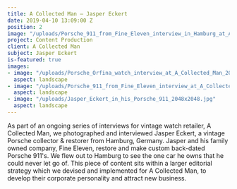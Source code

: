 ```yaml
---
title: A Collected Man – Jasper Eckert
date: 2019-04-10 13:09:00 Z
position: 2
image: "/uploads/Porsche_911_from_Fine_Eleven_interview_in_Hamburg_at_A_Collected_Man_2048x2048.jpg"
project: Content Production
client: A Collected Man
subject: Jasper Eckert
is-featured: true
images:
- image: "/uploads/Porsche_Orfina_watch_interview_at_A_Collected_Man_2048x2048.jpg"
  aspect: landscape
- image: "/uploads/Porsche_911_from_Fine_Eleven_interview_at_A_Collected_Man_2048x2048.jpg"
  aspect: landscape
- image: "/uploads/Jasper_Eckert_in_his_Porsche_911_2048x2048.jpg"
  aspect: landscape
---
```


As part of an ongoing series of interviews for vintage watch retailer, A Collected Man, we photographed and interviewed Jasper Eckert, a vintage Porsche collector & restorer from Hamburg, Germany. Jasper and his family owned company, Fine Eleven, restore and make custom back-dated Porsche 911's. We flew out to Hamburg to see the one car he owns that he could never let go of. This piece of content sits within a larger editorial strategy which we devised and implemented for A Collected Man, to develop their corporate personality and attract new business.